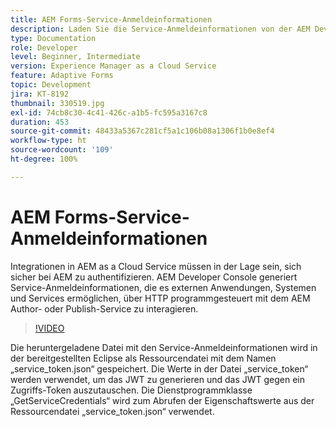 ```yaml
---
title: AEM Forms-Service-Anmeldeinformationen
description: Laden Sie die Service-Anmeldeinformationen von der AEM Developer Console herunter.
type: Documentation
role: Developer
level: Beginner, Intermediate
version: Experience Manager as a Cloud Service
feature: Adaptive Forms
topic: Development
jira: KT-8192
thumbnail: 330519.jpg
exl-id: 74cb8c30-4c41-426c-a1b5-fc595a3167c8
duration: 453
source-git-commit: 48433a5367c281cf5a1c106b08a1306f1b0e8ef4
workflow-type: ht
source-wordcount: '109'
ht-degree: 100%

---
```


# AEM Forms-Service-Anmeldeinformationen

Integrationen in AEM as a Cloud Service müssen in der Lage sein, sich sicher bei AEM zu authentifizieren. AEM Developer Console generiert Service-Anmeldeinformationen, die es externen Anwendungen, Systemen und Services ermöglichen, über HTTP programmgesteuert mit dem AEM Author- oder Publish-Service zu interagieren.

>[!VIDEO](https://video.tv.adobe.com/v/3412600?quality=12&learn=on&captions=ger)

Die heruntergeladene Datei mit den Service-Anmeldeinformationen wird in der bereitgestellten Eclipse als Ressourcendatei mit dem Namen „service_token.json“ gespeichert. Die Werte in der Datei „service_token“ werden verwendet, um das JWT zu generieren und das JWT gegen ein Zugriffs-Token auszutauschen. Die Dienstprogrammklasse „GetServiceCredentials“ wird zum Abrufen der Eigenschaftswerte aus der Ressourcendatei „service_token.json“ verwendet.
